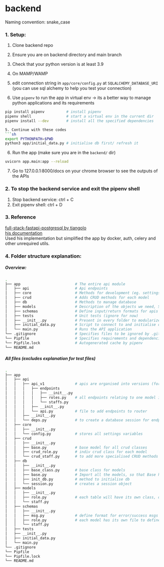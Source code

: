 # backend


Naming convention: snake_case

<!--### 1. Shortcut to start the app:
1. Ensure MAMP/WAMP is on
2. Ensure you have pipenv installed
3. Execute the following script in the cli:
```sh
./start_backend.sh
```-->

### 1. Setup: 
1. Clone backend repo
2. Ensure you are on backend directory and main branch 
3. Check that your python version is at least 3.9  
4. On MAMP/WAMP
5. edit connection string in `app/core/config.py` at `SQLALCHEMY_DATABASE_URI` (you can use sql alchemy to help you test your connection)

4. Use `pipenv` to run the app in virtual env -> its a better way to manage python applications and its requirements
```sh
pip install pipenv          # install pipenv
pipenv shell                # start a virtual env in the current dir
pipenv install --dev        # install all the specified dependencies

5. Continue with these codes
```sh
export PYTHONPATH=$PWD
python3 app/initial_data.py # initialise db first/ refresh it
```

6. Run the app (make sure you are in the `backend/` dir)
```sh
uvicorn app.main:app --reload
``` 
7. Go to 127.0.0.1:8000/docs on your chrome browser to see the outputs of the APIs 

### 2. To stop the backend service and exit the pipenv shell
1. Stop backend service: ctrl + C
2. Exit pipenv shell: ctrl + D

### 3. Reference
[full-stack-fastapi-postgresql by tiangolo](https://github.com/tiangolo/full-stack-fastapi-postgresql)  
[his documentation](https://fastapi.tiangolo.com/)  
Used his implementation but simplified the app by docker, auth, celery and other unrequired utils.

### 4. Folder structure explanation:

##### Overview:
```sh
.
├── app                         # The entire api module
│   ├── api                     # Api endpoints
│   ├── core                    # Methods for development (eg. settings)
│   ├── crud                    # Adds CRUD methods for each model
│   ├── db                      # Methods to manage database
│   ├── models                  # Description of the objects we need, SQLAlchemy maps these models
│   ├── schemas                 # Define input/return formats for apis
│   ├── tests                   # Unit tests (ignore for now)
│   ├── __init__.py             # Present in every folder to modularize the directories
│   ├── initial_data.py         # Script to connect to and initialise database
│   └── main.py                 # Runs the API application
└── .gitignore                  # Specifies files to be ignored by .git
└── Pipfile                     # Specifies requirements and dependencies for the app
└── Pipfile.lock                # Autogenerated cache by pipenv
└── README.md
```

##### All files (excludes explanation for test files)
```sh
.
├── app                         
│   ├── api                     
│   │   ├── api_v1              # apis are organised into versions (for ease of management in future releases)
│   │   │   ├── endpoints       
│   │   │   │   ├── __init__.py 
│   │   │   │   ├── roles.py    # all endpoints relating to one model is stored in one file
│   │   │   │   └── staffs.py   
│   │   │   ├── __init__.py     
│   │   │   └── api.py          # file to add endpoints to router
│   │   ├── __init__.py         
│   │   └── deps.py             # to create a database session for endpoints to retrieve data from
│   ├── core                    
│   │   ├── __init__.py         
│   │   └── config.py           # stores all settings variables
│   ├── crud                    
│   │   ├── __init__.py         
│   │   ├── base.py             # base model for all crud classes
│   │   ├── crud_role.py        # indiv crud class for each model 
│   │   └── crud_staff.py       # to add more specialised CRUD methods that are not in the base class
│   ├── db                      
│   │   ├── __init__.py         
│   │   ├── base_class.py       # base class for models
│   │   ├── base.py             # Import all the models, so that Base has them before being imported by Alembic
│   │   ├── init_db.py          # method to initialise db
│   │   └── session.py          # creates a session object
│   ├── models                  
│   │   ├── __init__.py         
│   │   ├── role.py             # each table will have its own class, one file for one table in the db
│   │   └── staff.py            
│   ├── schemas                 
│   │   ├── __init__.py         
│   │   ├── msg.py              # define format for error/success msgs
│   │   ├── role.py             # each model has its own file to define its input/return formats
│   │   └── staff.py            
│   ├── tests                   
│   ├── __init__.py             
│   ├── initial_data.py         
│   └── main.py                 
└── .gitignore                  
└── Pipfile                     
└── Pipfile.lock                
└── README.md                   
```
